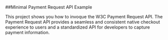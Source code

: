##Minimal Payment Request API Example

This project shows you how to invoque the W3C Payment Request API. The Payment Request API provides a seamless and consistent native checkout experience to users and a standardized API for developers to capture payment information. 